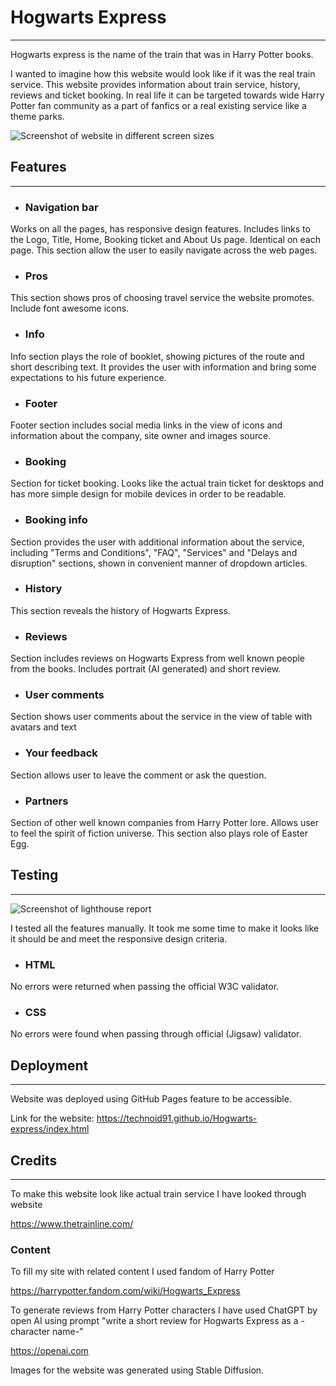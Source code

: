# Hogwarts Express
<hr>
Hogwarts express is the name of the train that was in Harry Potter books. 

I wanted to imagine how this website would look like if it was the real train service.
This website provides information about train service, history, reviews and ticket booking.
In real life it can be targeted towards wide Harry Potter fan community as a part of fanfics
or a real existing service like a theme parks.

![Screenshot of website in different screen sizes](https://)
## Features
<hr>

- ### Navigation bar
Works on all the pages, has responsive design features.
Includes links to the Logo, Title, Home, Booking ticket
and About Us page. Identical on each page.
This section allow the user to easily navigate across the
web pages.

- ### Pros
This section shows pros of choosing travel service the
website promotes. Include font awesome icons.

- ### Info
Info section plays the role of booklet, showing pictures of 
the route and short describing text.
It provides the user with information and bring some expectations
to his future experience.
- ### Footer
Footer section includes social media links in the view of icons and
information about the company, site owner and images source.
- ### Booking
Section for ticket booking. Looks like the actual train ticket for
desktops and has more simple design for mobile devices in order to 
be readable.
- ### Booking info
Section provides the user with additional information about the service,
including "Terms and Conditions", "FAQ", "Services" and "Delays and
disruption" sections, shown in convenient manner of dropdown articles.
- ### History
This section reveals the history of Hogwarts Express.
- ### Reviews 
Section includes reviews on Hogwarts Express from well known people from
the books. Includes portrait (AI generated) and short review.
- ### User comments
Section shows user comments about the service in the view of table with
avatars and text
- ### Your feedback
Section allows user to leave the comment or ask the question.
- ### Partners
Section of other well known companies from Harry Potter lore. 
Allows user to feel the spirit of fiction universe. 
This section also plays role of Easter Egg.

## Testing
<hr>

![Screenshot of lighthouse report](https://i.ibb.co/Jtrr2Yn/2023-07-14-19-19-04.png)


I tested all the features manually. It took me some time to make it
looks like it should be and meet the responsive design criteria.
- ### HTML
No errors were returned when passing the official W3C validator.
- ### CSS
No errors were found when passing through official (Jigsaw) validator.

## Deployment
<hr>
Website was deployed using GitHub Pages feature to be accessible.

Link for the website:
https://technoid91.github.io/Hogwarts-express/index.html

## Credits
<hr>
To make this website look like actual train service I have looked through website

https://www.thetrainline.com/


### Content
To fill my site with related content I used fandom of Harry Potter

https://harrypotter.fandom.com/wiki/Hogwarts_Express

To generate reviews from Harry Potter characters I have used ChatGPT
by open AI using prompt "write a short review for Hogwarts Express as
a -character name-"

https://openai.com

Images for the website was generated using Stable Diffusion.
